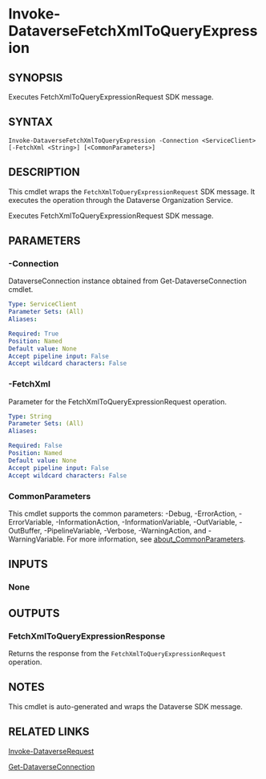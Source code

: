 # Invoke-DataverseFetchXmlToQueryExpression

## SYNOPSIS
Executes FetchXmlToQueryExpressionRequest SDK message.

## SYNTAX

```
Invoke-DataverseFetchXmlToQueryExpression -Connection <ServiceClient> [-FetchXml <String>] [<CommonParameters>]
```

## DESCRIPTION

This cmdlet wraps the `FetchXmlToQueryExpressionRequest` SDK message. It executes the operation through the Dataverse Organization Service.

Executes FetchXmlToQueryExpressionRequest SDK message.

## PARAMETERS

### -Connection
DataverseConnection instance obtained from Get-DataverseConnection cmdlet.

```yaml
Type: ServiceClient
Parameter Sets: (All)
Aliases:

Required: True
Position: Named
Default value: None
Accept pipeline input: False
Accept wildcard characters: False
```
### -FetchXml
Parameter for the FetchXmlToQueryExpressionRequest operation.

```yaml
Type: String
Parameter Sets: (All)
Aliases:

Required: False
Position: Named
Default value: None
Accept pipeline input: False
Accept wildcard characters: False
```
### CommonParameters
This cmdlet supports the common parameters: -Debug, -ErrorAction, -ErrorVariable, -InformationAction, -InformationVariable, -OutVariable, -OutBuffer, -PipelineVariable, -Verbose, -WarningAction, and -WarningVariable. For more information, see [about_CommonParameters](http://go.microsoft.com/fwlink/?LinkID=113216).

## INPUTS

### None

## OUTPUTS

### FetchXmlToQueryExpressionResponse

Returns the response from the `FetchXmlToQueryExpressionRequest` operation.

## NOTES

This cmdlet is auto-generated and wraps the Dataverse SDK message.

## RELATED LINKS

[Invoke-DataverseRequest](Invoke-DataverseRequest.md)

[Get-DataverseConnection](Get-DataverseConnection.md)
